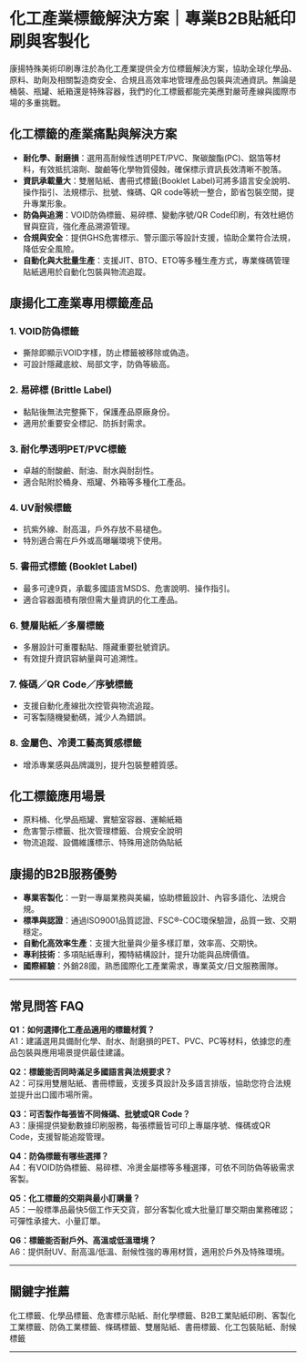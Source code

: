 # 化工產業標籤解決方案｜專業B2B貼紙印刷與客製化

康揚特殊美術印刷專注於為化工產業提供全方位標籤解決方案，協助全球化學品、原料、助劑及相關製造商安全、合規且高效率地管理產品包裝與流通資訊。無論是桶裝、瓶罐、紙箱還是特殊容器，我們的化工標籤都能完美應對嚴苛產線與國際市場的多重挑戰。

## 化工標籤的產業痛點與解決方案

- **耐化學、耐磨損**：選用高耐候性透明PET/PVC、聚碳酸酯(PC)、鋁箔等材料，有效抵抗溶劑、酸鹼等化學物質侵蝕，確保標示資訊長效清晰不脫落。
- **資訊承載量大**：雙層貼紙、書冊式標籤(Booklet Label)可將多語言安全說明、操作指引、法規標示、批號、條碼、QR code等統一整合，節省包裝空間，提升專業形象。
- **防偽與追溯**：VOID防偽標籤、易碎標、變動序號/QR Code印刷，有效杜絕仿冒與竄貨，強化產品溯源管理。
- **合規與安全**：提供GHS危害標示、警示圖示等設計支援，協助企業符合法規，降低安全風險。
- **自動化與大批量生產**：支援JIT、BTO、ETO等多種生產方式，專業條碼管理貼紙適用於自動化包裝與物流追蹤。

## 康揚化工產業專用標籤產品

### 1. VOID防偽標籤
- 撕除即顯示VOID字樣，防止標籤被移除或偽造。
- 可設計隱藏底紋、局部文字，防偽等級高。

### 2. 易碎標 (Brittle Label)
- 黏貼後無法完整撕下，保護產品原廠身份。
- 適用於重要安全標記、防拆封需求。

### 3. 耐化學透明PET/PVC標籤
- 卓越的耐酸鹼、耐油、耐水與耐刮性。
- 適合貼附於桶身、瓶罐、外箱等多種化工產品。

### 4. UV耐候標籤
- 抗紫外線、耐高溫，戶外存放不易褪色。
- 特別適合需在戶外或高曝曬環境下使用。

### 5. 書冊式標籤 (Booklet Label)
- 最多可達9頁，承載多國語言MSDS、危害說明、操作指引。
- 適合容器面積有限但需大量資訊的化工產品。

### 6. 雙層貼紙／多層標籤
- 多層設計可重覆黏貼、隱藏重要批號資訊。
- 有效提升資訊容納量與可追溯性。

### 7. 條碼／QR Code／序號標籤
- 支援自動化產線批次控管與物流追蹤。
- 可客製隨機變動碼，減少人為錯誤。

### 8. 金屬色、冷燙工藝高質感標籤
- 增添專業感與品牌識別，提升包裝整體質感。

## 化工標籤應用場景

- 原料桶、化學品瓶罐、實驗室容器、運輸紙箱
- 危害警示標籤、批次管理標籤、合規安全說明
- 物流追蹤、設備維護標示、特殊用途防偽貼紙

## 康揚的B2B服務優勢

- **專業客製化**：一對一專屬業務與美編，協助標籤設計、內容多語化、法規合規。
- **標準與認證**：通過ISO9001品質認證、FSC®-COC環保驗證，品質一致、交期穩定。
- **自動化高效率生產**：支援大批量與少量多樣訂單，效率高、交期快。
- **專利技術**：多項貼紙專利，獨特結構設計，提升功能與品牌價值。
- **國際經驗**：外銷28國，熟悉國際化工產業需求，專業英文/日文服務團隊。

---

## 常見問答 FAQ

**Q1：如何選擇化工產品適用的標籤材質？**  
A1：建議選用具備耐化學、耐水、耐磨損的PET、PVC、PC等材料，依據您的產品包裝與應用場景提供最佳建議。

**Q2：標籤能否同時滿足多國語言與法規要求？**  
A2：可採用雙層貼紙、書冊標籤，支援多頁設計及多語言排版，協助您符合法規並提升出口國市場所需。

**Q3：可否製作每張皆不同條碼、批號或QR Code？**  
A3：康揚提供變動數據印刷服務，每張標籤皆可印上專屬序號、條碼或QR Code，支援智能追蹤管理。

**Q4：防偽標籤有哪些選擇？**  
A4：有VOID防偽標籤、易碎標、冷燙金屬標等多種選擇，可依不同防偽等級需求客製。

**Q5：化工標籤的交期與最小訂購量？**  
A5：一般標準品最快5個工作天交貨，部分客製化或大批量訂單交期由業務確認；可彈性承接大、小量訂單。

**Q6：標籤能否耐戶外、高溫或低溫環境？**  
A6：提供耐UV、耐高溫/低溫、耐候性強的專用材質，適用於戶外及特殊環境。

---

## 關鍵字推薦

化工標籤、化學品標籤、危害標示貼紙、耐化學標籤、B2B工業貼紙印刷、客製化工業標籤、防偽工業標籤、條碼標籤、雙層貼紙、書冊標籤、化工包裝貼紙、耐候標籤

---